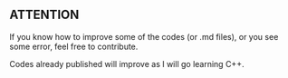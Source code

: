 ## ATTENTION
If you know how to improve some of the codes (or .md files), or you see some error, feel free to contribute.

Codes already published will improve as I will go learning C++.
